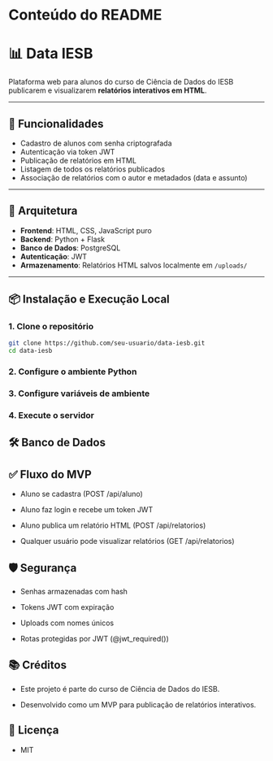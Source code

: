 # Conteúdo do README

# 📊 Data IESB

Plataforma web para alunos do curso de Ciência de Dados do IESB publicarem e visualizarem **relatórios interativos em HTML**.

---

## 🚀 Funcionalidades

- Cadastro de alunos com senha criptografada
- Autenticação via token JWT
- Publicação de relatórios em HTML
- Listagem de todos os relatórios publicados
- Associação de relatórios com o autor e metadados (data e assunto)

---

## 🧱 Arquitetura

- **Frontend**: HTML, CSS, JavaScript puro
- **Backend**: Python + Flask
- **Banco de Dados**: PostgreSQL
- **Autenticação**: JWT
- **Armazenamento**: Relatórios HTML salvos localmente em `/uploads/`

---

## 📦 Instalação e Execução Local

### 1. Clone o repositório

```bash
git clone https://github.com/seu-usuario/data-iesb.git
cd data-iesb
```

### 2. Configure o ambiente Python
  
### 3. Configure variáveis de ambiente
   
### 4. Execute o servidor
   
## 🛠️ Banco de Dados

## ✅ Fluxo do MVP
- Aluno se cadastra (POST /api/aluno)

- Aluno faz login e recebe um token JWT

- Aluno publica um relatório HTML (POST /api/relatorios)

- Qualquer usuário pode visualizar relatórios (GET /api/relatorios)

## 🛡️ Segurança
- Senhas armazenadas com hash

- Tokens JWT com expiração

- Uploads com nomes únicos

- Rotas protegidas por JWT (@jwt_required())

## 📚 Créditos
- Este projeto é parte do curso de Ciência de Dados do IESB.

- Desenvolvido como um MVP para publicação de relatórios interativos.

## 📄 Licença
- MIT

